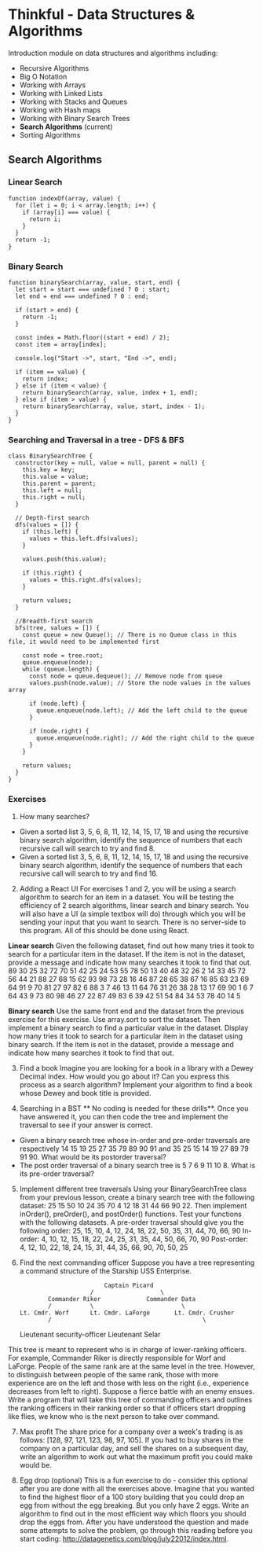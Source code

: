 # Thinkful - Data Structures & Algorithms

Introduction module on data structures and algorithms including:

- Recursive Algorithms
- Big O Notation
- Working with Arrays
- Working with Linked Lists
- Working with Stacks and Queues
- Working with Hash maps
- Working with Binary Search Trees
- **Search Algorithms** (current)
- Sorting Algorithms

## Search Algorithms

### Linear Search

```
function indexOf(array, value) {
  for (let i = 0; i < array.length; i++) {
    if (array[i] === value) {
      return i;
    }
  }
  return -1;
}
```

### Binary Search

```
function binarySearch(array, value, start, end) {
  let start = start === undefined ? 0 : start;
  let end = end === undefined ? 0 : end;

  if (start > end) {
    return -1;
  }

  const index = Math.floor((start + end) / 2);
  const item = array[index];

  console.log("Start ->", start, "End ->", end);

  if (item == value) {
    return index;
  } else if (item < value) {
    return binarySearch(array, value, index + 1, end);
  } else if (item > value) {
    return binarySearch(array, value, start, index - 1);
  }
}
```

### Searching and Traversal in a tree - DFS & BFS

```
class BinarySearchTree {
  constructor(key = null, value = null, parent = null) {
    this.key = key;
    this.value = value;
    this.parent = parent;
    this.left = null;
    this.right = null;
  }

  // Depth-first search
  dfs(values = []) {
    if (this.left) {
      values = this.left.dfs(values);
    }

    values.push(this.value);

    if (this.right) {
      values = this.right.dfs(values);
    }

    return values;
  }

  //Breadth-first search
  bfs(tree, values = []) {
    const queue = new Queue(); // There is no Queue class in this file, it would need to be implemented first

    const node = tree.root;
    queue.enqueue(node);
    while (queue.length) {
      const node = queue.dequeue(); // Remove node from queue
      values.push(node.value); // Store the node values in the values array

      if (node.left) {
        queue.enqueue(node.left); // Add the left child to the queue
      }

      if (node.right) {
        queue.enqueue(node.right); // Add the right child to the queue
      }
    }

    return values;
  }
}
```

### Exercises

1. How many searches?

- Given a sorted list 3, 5, 6, 8, 11, 12, 14, 15, 17, 18 and using the recursive binary search algorithm, identify the sequence of numbers that each recursive call will search to try and find 8.
- Given a sorted list 3, 5, 6, 8, 11, 12, 14, 15, 17, 18 and using the recursive binary search algorithm, identify the sequence of numbers that each recursive call will search to try and find 16.

2. Adding a React UI
   For exercises 1 and 2, you will be using a search algorithm to search for an item in a dataset. You will be testing the efficiency of 2 search algorithms, linear search and binary search. You will also have a UI (a simple textbox will do) through which you will be sending your input that you want to search. There is no server-side to this program. All of this should be done using React.

**Linear search**
Given the following dataset, find out how many tries it took to search for a particular item in the dataset. If the item is not in the dataset, provide a message and indicate how many searches it took to find that out.
89 30 25 32 72 70 51 42 25 24 53 55 78 50 13 40 48 32 26 2 14 33 45 72 56 44 21 88 27 68 15 62 93 98 73 28 16 46 87 28 65 38 67 16 85 63 23 69 64 91 9 70 81 27 97 82 6 88 3 7 46 13 11 64 76 31 26 38 28 13 17 69 90 1 6 7 64 43 9 73 80 98 46 27 22 87 49 83 6 39 42 51 54 84 34 53 78 40 14 5

**Binary search**
Use the same front end and the dataset from the previous exercise for this exercise. Use array.sort to sort the dataset. Then implement a binary search to find a particular value in the dataset. Display how many tries it took to search for a particular item in the dataset using binary search. If the item is not in the dataset, provide a message and indicate how many searches it took to find that out.

3. Find a book
   Imagine you are looking for a book in a library with a Dewey Decimal index. How would you go about it? Can you express this process as a search algorithm? Implement your algorithm to find a book whose Dewey and book title is provided.

4. Searching in a BST
   ** No coding is needed for these drills**. Once you have answered it, you can then code the tree and implement the traversal to see if your answer is correct.

- Given a binary search tree whose in-order and pre-order traversals are respectively 14 15 19 25 27 35 79 89 90 91 and 35 25 15 14 19 27 89 79 91 90. What would be its postorder traversal?
- The post order traversal of a binary search tree is 5 7 6 9 11 10 8. What is its pre-order traversal?

5.  Implement different tree traversals
    Using your BinarySearchTree class from your previous lesson, create a binary search tree with the following dataset: 25 15 50 10 24 35 70 4 12 18 31 44 66 90 22. Then implement inOrder(), preOrder(), and postOrder() functions. Test your functions with the following datasets.
    A pre-order traversal should give you the following order: 25, 15, 10, 4, 12, 24, 18, 22, 50, 35, 31, 44, 70, 66, 90
    In-order: 4, 10, 12, 15, 18, 22, 24, 25, 31, 35, 44, 50, 66, 70, 90
    Post-order: 4, 12, 10, 22, 18, 24, 15, 31, 44, 35, 66, 90, 70, 50, 25

6.  Find the next commanding officer
    Suppose you have a tree representing a command structure of the Starship USS Enterprise.

                                Captain Picard
                            /                   \
                Commander Riker             Commander Data
                /           \                         \
        Lt. Cmdr. Worf      Lt. Cmdr. LaForge       Lt. Cmdr. Crusher
                /                                           \

    Lieutenant security-officer Lieutenant Selar

This tree is meant to represent who is in charge of lower-ranking officers. For example, Commander Riker is directly responsible for Worf and LaForge. People of the same rank are at the same level in the tree. However, to distinguish between people of the same rank, those with more experience are on the left and those with less on the right (i.e., experience decreases from left to right). Suppose a fierce battle with an enemy ensues. Write a program that will take this tree of commanding officers and outlines the ranking officers in their ranking order so that if officers start dropping like flies, we know who is the next person to take over command.

7. Max profit
   The share price for a company over a week's trading is as follows: [128, 97, 121, 123, 98, 97, 105]. If you had to buy shares in the company on a particular day, and sell the shares on a subsequent day, write an algorithm to work out what the maximum profit you could make would be.

8. Egg drop (optional)
   This is a fun exercise to do - consider this optional after you are done with all the exercises above. Imagine that you wanted to find the highest floor of a 100 story building that you could drop an egg from without the egg breaking. But you only have 2 eggs. Write an algorithm to find out in the most efficient way which floors you should drop the eggs from. After you have understood the question and made some attempts to solve the problem, go through this reading before you start coding: http://datagenetics.com/blog/july22012/index.html.
